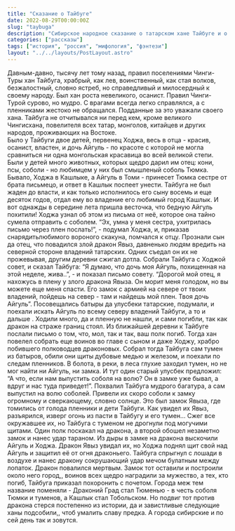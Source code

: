 ```yaml
---
title: "Сказание о Тайбуге"
date: 2022-08-29T00:00:00Z
slug: "taybuga"
description: "Сибирское народное сказание о татарском хане Тайбуге и о подвигах его"
categories: ["рассказы"]
tags: ["история", "россия", "мифология", "фэнтези"]
layout: "../../layouts/PostLayout.astro"
---
```


Давным-давно, тысячу лет тому назад, правил поселениями Чинги-Туры хан Тайбуга, храбрый, как лев, воинственный, как стая волков, безжалостный, словно ястреб, но справедливый и милосердный к своему народу.
    Был хан роста невеликого, осанист. Правил Чинги-Турой сурово, но мудро. С врагами всегда легко справлялся, а с пленниками жестоко не обращался. Подданные за это уважали своего хана. Тайбуга не отчитывался ни перед кем, кроме великого Чингисхана, повелителя всех татар, монголов, китайцев и других народов, проживающих на Востоке.  
Было у Тайбуги двое детей, первенец Ходжа, весь в отца -  красив, осанист, властен, и дочь Айгуль - по красоте с которой не могла сравниться ни одна монгольская красавица во всей великой степи.
    Были у детей много животных, которых щедро дарил им отец: кони, псы, соболи - но любимцем у них был смышленый соболь Тюмка. Бывало, Ходжа в Кашлыке, а Айгуль в Томи - принесет Тюмка сестре от брата письмецо, и ответ в Кашлык поспеет унести. 
Тайбуга не был жаден до власти, и как только исполнилось его сыну восемь и еще десяток годов, отдал ему во владение его любимый город Кашлык.
    И вот однажды в середине лета пришла весточка, что бедную Айгуль похитили! Ходжа узнал об этом из письма от неё, которое   она тайно сумела отправить с соболем. “Эх, умна у меня сестра, ухитрилась письмо через плен послать!”, - подумал Ходжа, и, приказав снарядитьлюбимого  вороного скакуна, помчался к отцу.
Прознали сын да отец, что повадился злой дракон Явыз, давненько людям вредить на северной стороне владений татарских. Одних съедал он их не прожевывая, другим деревни сжигал дотла.
    Собрали Тайбуга с Ходжой совет, и сказал Тайбуга: “Я думаю, что дочь моя Айгуль, похищенная на этой неделе, жива..”, - и показал письмо совету.
“Дорогой мой отец, я нахожусь в плену у злого дракона Явыза. Он морит меня голодом, но вы можете еще меня спасти. Его замок с армией на севере от твоих владений, пойдешь на север - там и найдешь мой плен. Твоя дочь Айгуль”.
    Посовещались батыры да улусбеки татарские, подумали, и поехали искать Айгуль по всему северу владений Тайбуги, а то и дальше . Ходили много, да и пленную не нашли, и сами погибли, так как дракон на страже границ стоял.
Из ближайшей деревни к Тайбуге послали письмо о том, что, мол, так и так, ваш полк погиб.
Тогда хан повелел собрать еще воинов во главе с сыном и даже Ходжу, храбро побившего полководцев драконовых.
Собрал тогда Тайбуга сам тумен из батыров, обили они щиты дубовые медью и железом, и поехали по следам пленников. 
    В болота, в реки, в леса глухие заходил тумен, но не мог найти ни Айгуль, ни замка.
И тут один старый улусбек предложил: “А что, если нам выпустить соболя на волю? Он в замке уже бывал, а вдруг и нас туда приведет!”. Похвалил Тайбуга мудрого багатура, а сам выпустил на волю соболей.
    Привели их скоро соболи к замку огромному и сверкающему, словно солнце. Это был замок Явыза, где томились от голода пленники и дети Тайбуги.
Как увидел их Явыз, разъярился, изверг огонь из пасти в Тайбугу и его тумен… Сжег все окружавшее их, но Тайбуга с туменом не дрогнули под могучими щитами. 
    Один полк поскакал на дракона, а второй обошел незаметно замок и нанес удар тараном.
Из дыры в замке на дракона выскочили Айгуль и Ходжа. Дракон Явыз увидал их, но Ходжа поднял щит свой над Айгуль и защитил её от огня драконьего. Тайбуга спрыгнул с лошади в воздухе и нанес дракону сокрушающий удар мечом булатным между лопаток. Дракон повалился мертвым. 
    Замок тот оставили и построили около него город,, воинов всех щедро наградили за мужество, а тех, кто погиб, Тайбуга приказал похоронить с почетом.
Города меж тем название поменяли - Драконий Град стал Тюменью - в честь соболя Тюмки и туменов, а Кашлык стал Тобольском.
Но подвиг тот против дракона стерся постепенно из истории, да и завистливые следующие ханы подсобили,, чтоб умалить славу предка. А города сибирские и по сей день так и зовутся.
